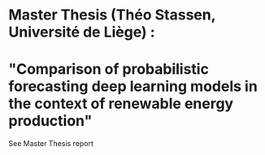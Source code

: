 # Master Thesis (Théo Stassen, Université de Liège) :
# "Comparison of probabilistic forecasting deep learning models in the context of renewable energy production"

See Master Thesis report
